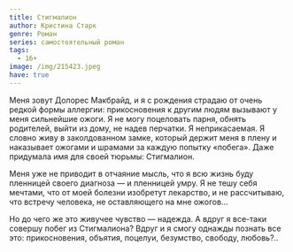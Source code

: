 ```yaml
---
title: Стигмалион
author: Кристина Старк
genre: Роман
series: самостоятельный роман
tags:
  - 16+
image: /img/215423.jpeg
have: true
---
```

Меня зовут Долорес Макбрайд, и я с рождения страдаю от очень редкой формы аллергии: прикосновения к другим людям вызывают у меня сильнейшие ожоги. Я не могу поцеловать парня, обнять родителей, выйти из дому, не надев перчатки. Я неприкасаемая. Я словно живу в заколдованном замке, который держит меня в плену и наказывает ожогами и шрамами за каждую попытку «побега». Даже придумала имя для своей тюрьмы: Стигмалион.

Меня уже не приводит в отчаяние мысль, что я всю жизнь буду пленницей своего диагноза — и пленницей умру. Я не тешу себя мечтами, что от моей болезни изобретут лекарство, и не рассчитываю, что встречу человека, не оставляющего на мне ожогов...

Но до чего же это живучее чувство — надежда. А вдруг я все-таки совершу побег из Стигмалиона? Вдруг и я смогу однажды познать все это: прикосновения, объятия, поцелуи, безумство, свободу, любовь?..